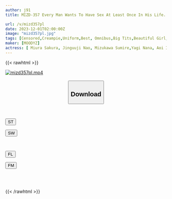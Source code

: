 ```yaml
---
author: j91
title: MIZD-357 Every Man Wants To Have Sex At Least Once In His Life... 40 Best Performances With A Beautiful Girl With Beautiful Breasts

url: /v/mizd357pl
date: 2023-12-01T02:00:00Z
image: "mizd357pl.jpg"
tags: [Censored,Creampie,Uniform,Best, Omnibus,Big Tits,Beautiful Girl,Cowgirl,4HR+	 ]
maker: [MOODYZ]
actress: [ Miura Sakura, Jinguuji Nao, Mizukawa Sumire,Yagi Nana, Aoi Ibuki, Satsuki Mei ,Tsukino Kasumi, Asakura Kokona ,Yuki Rino ,Morishita Kotono ]
---
```



{{< rawhtml >}}

<div class="video" data-videoid="0JGqgqrDeJTb774">
    <a href="javascript:;">
        <img src="/v/mizd357pl/mizd357pl.jpg" width="WIDTH" height="HEIGHT" alt="mizd357pl.mp4" loading="lazy">
    </a>
</div>

<script type="text/javascript" src="https://j91.asia/asset/on-demand-st.js"></script>

<br>
  <link rel="stylesheet" href="https://j91.asia/asset/bs5.css">
  
  <center>
  <button class="btn btn-primary" type="button" data-bs-toggle="collapse" data-bs-target=".multi-collapse" aria-expanded="false" aria-controls="multiCollapseExample1 multiCollapseExample2"><h2>Download</h2></button></center>
</p>
<div class="row">
  <div class="col">
    <div class="collapse multi-collapse" id="multiCollapseExample1">
      <div class="card card-body">
	      	      <br>
<div class="buttons">  
<p><a href="https://streamtape.to/v/0JGqgqrDeJTb774" target="_blank"><button class="btn-hover color-3"><i class="fa fa-download"></i> ST</button></a></p>
<p><a href="https://flaswish.com/0exrwhrcgylj" target="_blank"><button class="btn-hover color-2"><i class="fa fa-download"></i> SW</button></a></p></div>
    </div>
  </div>
</div>
  <div class="col">
    <div class="collapse multi-collapse" id="multiCollapseExample2">
      <div class="card card-body">
	      <br>
<div class="buttons">
<p><a href="javascript:;" target="_blank"><button class="btn-hover color-9"><i class="fa fa-download"></i> FL</button></a></p>
<p><a href="javascript:;" target="_blank"><button class="btn-hover color-8"><i class="fa fa-download"></i> FM</button></a></p></div>
<br><br>
      </div>
    </div>
  </div>
</div>

{{< /rawhtml >}}
